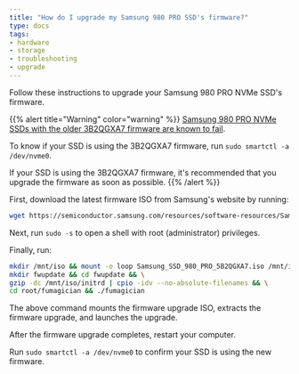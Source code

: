 ```yaml
---
title: "How do I upgrade my Samsung 980 PRO SSD's firmware?"
type: docs
tags:
- hardware
- storage
- troubleshooting
- upgrade
---
```


Follow these instructions to upgrade your Samsung 980 PRO NVMe SSD's firmware.

{{% alert title="Warning" color="warning" %}}
[Samsung 980 PRO NVMe SSDs with the older 3B2QGXA7 firmware are known to fail](https://www.pugetsystems.com/support/guides/critical-samsung-ssd-firmware-update/).

To know if your SSD is using the 3B2QGXA7 firmware, run `sudo smartctl -a
/dev/nvme0`.

If your SSD is using the 3B2QGXA7 firmware, it's recommended that you upgrade
the firmware as soon as possible.
{{% /alert %}}

First, download the latest firmware ISO from Samsung's website by
running:

```bash
wget https://semiconductor.samsung.com/resources/software-resources/Samsung_SSD_980_PRO_5B2QGXA7.iso
```

Next, run `sudo -s` to open a shell with root (administrator) privileges.

Finally, run:

```bash
mkdir /mnt/iso && mount -o loop Samsung_SSD_980_PRO_5B2QGXA7.iso /mnt/iso && \
mkdir fwupdate && cd fwupdate && \
gzip -dc /mnt/iso/initrd | cpio -idv --no-absolute-filenames && \
cd root/fumagician && ./fumagician
```

The above command mounts the firmware upgrade ISO, extracts the firmware
upgrade, and launches the upgrade.

After the firmware upgrade completes, restart your computer. 

Run `sudo smartctl -a /dev/nvme0` to confirm your SSD is using the new
firmware.
